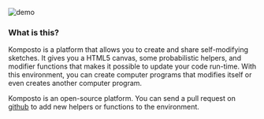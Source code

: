![demo](https://github.com/fatiherikli/komposto.org/raw/master/docs/demo.gif)

### What is this?

Komposto is a platform that allows you to create and share self-modifying sketches. It gives you a HTML5 canvas, some probabilistic helpers, and modifier functions that makes it possible to update your code run-time. With this environment, you can create computer programs that modifies itself or even creates another computer program.

Komposto is an open-source platform. You can send a pull request on [github](http://github.com/fatiherikli/komposto.org) to add new helpers or functions to the environment.

